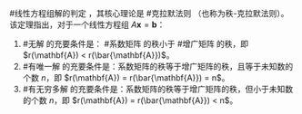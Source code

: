 #线性方程组解的判定 ，其核心理论是 #克拉默法则 （也称为秩-克拉默法则）。
该定理指出，对于一个线性方程组 $A\mathbf{x}=\mathbf{b}$：
1.  #无解 的充要条件是： #系数矩阵 的秩小于 #增广矩阵 的秩，即 $r(\mathbf{A}) < r(\bar{\mathbf{A}})$。
2.  #有唯一解 的充要条件是：系数矩阵的秩等于增广矩阵的秩，且等于未知数的个数 $n$，即 $r(\mathbf{A}) = r(\bar{\mathbf{A}}) = n$。
3.  #有无穷多解 的充要条件是：系数矩阵的秩等于增广矩阵的秩，但小于未知数的个数 $n$，即 $r(\mathbf{A}) = r(\bar{\mathbf{A}}) < n$。

